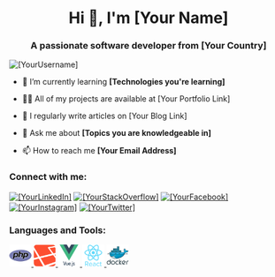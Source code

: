 <h1 align="center">Hi 👋, I'm [Your Name]</h1>
<h3 align="center">A passionate software developer from [Your Country]</h3>

<p align="left"> <img src="https://komarev.com/ghpvc/?username=[YourUsername]&label=Profile%20views&color=0e75b6&style=flat" alt="[YourUsername]" /> </p>

- 🌱 I’m currently learning **[Technologies you're learning]**

- 👨‍💻 All of my projects are available at [Your Portfolio Link]

- 📝 I regularly write articles on [Your Blog Link]

- 💬 Ask me about **[Topics you are knowledgeable in]**

- 📫 How to reach me **[Your Email Address]**

<h3 align="left">Connect with me:</h3>
<p align="left">
<a href="https://linkedin.com/in/[YourLinkedIn]" target="blank"><img align="center" src="https://cdn.jsdelivr.net/npm/simple-icons@3.0.1/icons/linkedin.svg" alt="[YourLinkedIn]" height="30" width="40" /></a>
<a href="https://stackoverflow.com/users/[YourStackOverflow]" target="blank"><img align="center" src="https://cdn.jsdelivr.net/npm/simple-icons@3.0.1/icons/stackoverflow.svg" alt="[YourStackOverflow]" height="30" width="40" /></a>
<a href="https://fb.com/[YourFacebook]" target="blank"><img align="center" src="https://cdn.jsdelivr.net/npm/simple-icons@3.0.1/icons/facebook.svg" alt="[YourFacebook]" height="30" width="40" /></a>
<a href="https://instagram.com/[YourInstagram]" target="blank"><img align="center" src="https://cdn.jsdelivr.net/npm/simple-icons@3.0.1/icons/instagram.svg" alt="[YourInstagram]" height="30" width="40" /></a>
<a href="https://twitter.com/[YourTwitter]" target="blank"><img align="center" src="https://cdn.jsdelivr.net/npm/simple-icons@3.0.1/icons/twitter.svg" alt="[YourTwitter]" height="30" width="40" /></a>
</p>

<h3 align="left">Languages and Tools:</h3>
<p align="left">
<a href="https://www.php.net" target="_blank"> <img src="https://raw.githubusercontent.com/devicons/devicon/master/icons/php/php-original.svg" alt="php" width="40" height="40"/> </a>
<a href="https://laravel.com/" target="_blank"> <img src="https://raw.githubusercontent.com/devicons/devicon/master/icons/laravel/laravel-plain.svg" alt="laravel" width="40" height="40"/> </a>
<a href="https://vuejs.org/" target="_blank"> <img src="https://raw.githubusercontent.com/devicons/devicon/master/icons/vuejs/vuejs-original-wordmark.svg" alt="vuejs" width="40" height="40"/> </a>
<a href="https://reactjs.org/" target="_blank"> <img src="https://raw.githubusercontent.com/devicons/devicon/master/icons/react/react-original-wordmark.svg" alt="react" width="40" height="40"/> </a>
<a href="https://www.docker.com/" target="_blank"> <img src="https://raw.githubusercontent.com/devicons/devicon/master/icons/docker/docker-original-wordmark.svg" alt="docker" width="40" height="40"/> </a>
<!-- Add more technologies that you are skilled in -->
</p>
